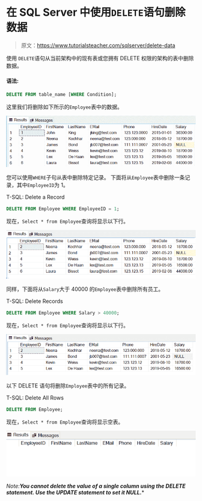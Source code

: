 # 在 SQL Server 中使用`DELETE`语句删除数据

> 原文：<https://www.tutorialsteacher.com/sqlserver/delete-data>

使用 `DELETE`语句从当前架构中的现有表或您拥有 DELETE 权限的架构的表中删除数据。

#### 语法:

```sql
DELETE FROM table_name [WHERE Condition];
```

这里我们将删除如下所示的`Employee`表中的数据。

[![](img/d9162df375a197e849bdc2e716353c1a.png)](../../Content/images/sqlserver/delete1.png)

您可以使用`WHERE`子句从表中删除特定记录。 下面将从`Employee`表中删除一条记录，其中`EmployeeID`为 1。

T-SQL: Delete a Record 

```sql
DELETE FROM Employee WHERE EmployeeID = 1; 
```

现在，`Select * from Employee`查询将显示以下行。

[![](img/d8319f51b5b78022e9b89ac284e15421.png)](../../Content/images/sqlserver/delete2.png)

同样，下面将从`Salary`大于 40000 的`Employee`表中删除所有员工。

T-SQL: Delete Records 

```sql
DELETE FROM Employee WHERE Salary > 40000; 
```

现在，`Select * from Employee`查询将显示以下行。

[![](img/ad8fe350089bd01dff9f70cb49936124.png)](../../Content/images/sqlserver/delete3.png)

以下 DELETE 语句将删除`Employee`表中的所有记录。

T-SQL: Delete All Rows 

```sql
DELETE FROM Employee; 
```

现在，`Select * from Employee`查询将显示空表。

[![](img/d8125d0a9ca1fa156db69af743336323.png)](../../Content/images/sqlserver/delete4.png)

*Note:**You cannot delete the value of a single column using the DELETE statement. Use the UPDATE statement to set it NULL.****